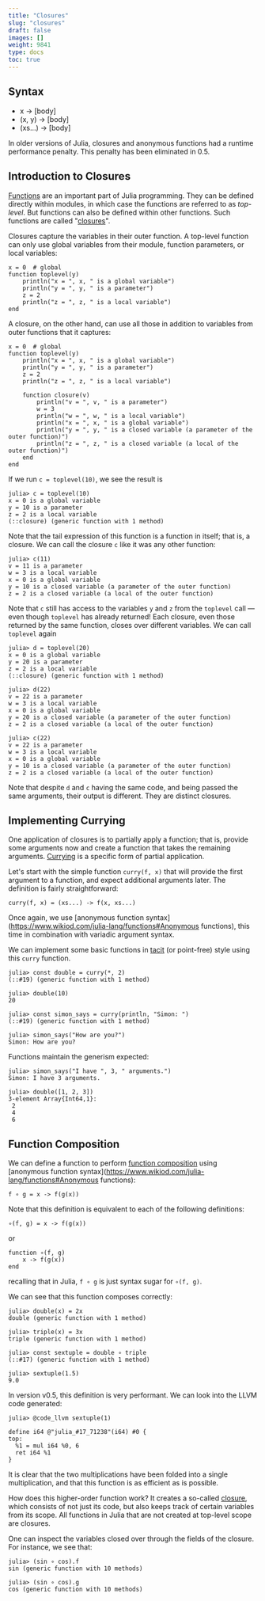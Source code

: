 ```yaml
---
title: "Closures"
slug: "closures"
draft: false
images: []
weight: 9841
type: docs
toc: true
---
```


## Syntax
- x -> [body]
- (x, y) -> [body]
- (xs...) -> [body]

<!-- if version [lte 0.4.0] -->
In older versions of Julia, closures and anonymous functions had a runtime performance penalty. This penalty has been eliminated in 0.5.
<!-- end version if -->

## Introduction to Closures
[Functions][1] are an important part of Julia programming. They can be defined directly within modules, in which case the functions are referred to as _top-level_. But functions can also be defined within other functions. Such functions are called "[closures](https://en.wikipedia.org/wiki/Closure_(computer_programming))".

Closures capture the variables in their outer function. A top-level function can only use global variables from their module, function parameters, or local variables:

    x = 0  # global
    function toplevel(y)
        println("x = ", x, " is a global variable")
        println("y = ", y, " is a parameter")
        z = 2
        println("z = ", z, " is a local variable")
    end

A closure, on the other hand, can use all those in addition to variables from outer functions that it captures:

    x = 0  # global
    function toplevel(y)
        println("x = ", x, " is a global variable")
        println("y = ", y, " is a parameter")
        z = 2
        println("z = ", z, " is a local variable")

        function closure(v)
            println("v = ", v, " is a parameter")
            w = 3
            println("w = ", w, " is a local variable")
            println("x = ", x, " is a global variable")
            println("y = ", y, " is a closed variable (a parameter of the outer function)")
            println("z = ", z, " is a closed variable (a local of the outer function)")
        end
    end

If we run `c = toplevel(10)`, we see the result is

    julia> c = toplevel(10)
    x = 0 is a global variable
    y = 10 is a parameter
    z = 2 is a local variable
    (::closure) (generic function with 1 method)

Note that the tail expression of this function is a function in itself; that is, a closure. We can call the closure `c` like it was any other function:

    julia> c(11)
    v = 11 is a parameter
    w = 3 is a local variable
    x = 0 is a global variable
    y = 10 is a closed variable (a parameter of the outer function)
    z = 2 is a closed variable (a local of the outer function)

Note that `c` still has access to the variables `y` and `z` from the `toplevel` call — even though `toplevel` has already returned! Each closure, even those returned by the same function, closes over different variables. We can call `toplevel` again

    julia> d = toplevel(20)
    x = 0 is a global variable
    y = 20 is a parameter
    z = 2 is a local variable
    (::closure) (generic function with 1 method)
    
    julia> d(22)
    v = 22 is a parameter
    w = 3 is a local variable
    x = 0 is a global variable
    y = 20 is a closed variable (a parameter of the outer function)
    z = 2 is a closed variable (a local of the outer function)
    
    julia> c(22)
    v = 22 is a parameter
    w = 3 is a local variable
    x = 0 is a global variable
    y = 10 is a closed variable (a parameter of the outer function)
    z = 2 is a closed variable (a local of the outer function)

Note that despite `d` and `c` having the same code, and being passed the same arguments, their output is different. They are distinct closures.


  [1]: https://www.wikiod.com/julia-lang/functions

## Implementing Currying
One application of closures is to partially apply a function; that is, provide some arguments now and create a function that takes the remaining arguments. [Currying](https://en.wikipedia.org/wiki/Currying) is a specific form of partial application.

Let's start with the simple function `curry(f, x)` that will provide the first argument to a function, and expect additional arguments later. The definition is fairly straightforward:

    curry(f, x) = (xs...) -> f(x, xs...)

Once again, we use [anonymous function syntax](https://www.wikiod.com/julia-lang/functions#Anonymous functions), this time in combination with variadic argument syntax.

We can implement some basic functions in [tacit](https://en.wikipedia.org/wiki/Tacit_programming) (or point-free) style using this `curry` function.

    julia> const double = curry(*, 2)
    (::#19) (generic function with 1 method)

    julia> double(10)
    20

    julia> const simon_says = curry(println, "Simon: ")
    (::#19) (generic function with 1 method)

    julia> simon_says("How are you?")
    Simon: How are you?

Functions maintain the generism expected:

    julia> simon_says("I have ", 3, " arguments.")
    Simon: I have 3 arguments.

    julia> double([1, 2, 3])
    3-element Array{Int64,1}:
     2
     4
     6



## Function Composition
We can define a function to perform [function composition](https://en.wikipedia.org/wiki/Function_composition) using [anonymous function syntax](https://www.wikiod.com/julia-lang/functions#Anonymous functions):

    f ∘ g = x -> f(g(x))

Note that this definition is equivalent to each of the following definitions:

    ∘(f, g) = x -> f(g(x))

or

    function ∘(f, g)
        x -> f(g(x))
    end

recalling that in Julia, `f ∘ g` is just syntax sugar for `∘(f, g)`.

We can see that this function composes correctly:

    julia> double(x) = 2x
    double (generic function with 1 method)

    julia> triple(x) = 3x
    triple (generic function with 1 method)

    julia> const sextuple = double ∘ triple
    (::#17) (generic function with 1 method)

    julia> sextuple(1.5)
    9.0

<!-- if version [gte 0.5.0] -->

In version v0.5, this definition is very performant. We can look into the LLVM code generated:

    julia> @code_llvm sextuple(1)
    
    define i64 @"julia_#17_71238"(i64) #0 {
    top:
      %1 = mul i64 %0, 6
      ret i64 %1
    }

It is clear that the two multiplications have been folded into a single multiplication, and that this function is as efficient as is possible.

<!-- end version if -->

How does this higher-order function work? It creates a so-called [closure](https://en.wikipedia.org/wiki/Closure_(computer_programming)), which consists of not just its code, but also keeps track of certain variables from its scope. All functions in Julia that are not created at top-level scope are closures.

<!-- if version [gte 0.5.0] -->

One can inspect the variables closed over through the fields of the closure. For instance, we see that:

    julia> (sin ∘ cos).f
    sin (generic function with 10 methods)

    julia> (sin ∘ cos).g
    cos (generic function with 10 methods)
<!-- end version if -->


